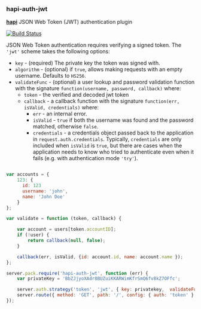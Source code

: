 ### hapi-auth-jwt

[**hapi**](https://github.com/spumko/hapi) JSON Web Token (JWT) authentication plugin

[![Build Status](https://secure.travis-ci.org/ryanfitz/hapi-auth-jwt)](http://travis-ci.org/spumko/hapi-auth-jwt)

JSON Web Token authentication requires verifying a signed token. The `'jwt'` scheme takes the following options:

- `key` - (required) The private key the token was signed with.
- `algorithm` - (optional) if `true`, allows making requests with an empty username. Defaults to `HS256`.
- `validateFunc` - (optional) a user lookup and password validation function with the signature `function(username, password, callback)` where:
    - `token` - the verified and decoded jwt token
    - `callback` - a callback function with the signature `function(err, isValid, credentials)` where:
        - `err` - an internal error.
        - `isValid` - `true` if both the username was found and the password matched, otherwise `false`.
        - `credentials` - a credentials object passed back to the application in `request.auth.credentials`. Typically, `credentials` are only
          included when `isValid` is `true`, but there are cases when the application needs to know who tried to authenticate even when it fails
          (e.g. with authentication mode `'try'`).

```javascript

var accounts = {
    123: {
      id: 123
      username: 'john',
      name: 'John Doe'
    }
};

var validate = function (token, callback) {

    var account = users[token.accountID];
    if (!user) {
        return callback(null, false);
    }

    callback(err, isValid, {id: account.id, name: account.name });
};

server.pack.require('hapi-auth-jwt', function (err) {
    var privateKey = 'BbZJjyoXAdr8BUZuiKKARWimKfrSmQ6fv8kZ7OFfc';

    server.auth.strategy('token', 'jwt', { key: privatekey,  validateFunc: validate });
    server.route({ method: 'GET', path: '/', config: { auth: 'token' } });
});
```
